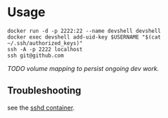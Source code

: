 # Usage

    docker run -d -p 2222:22 --name devshell devshell
    docker exec devshell add-uid-key $USERNAME "$(cat ~/.ssh/authorized_keys)"
    ssh -A -p 2222 localhost
    ssh git@github.com

_TODO volume mapping to persist ongoing dev work._

## Troubleshooting

see the [sshd container](../sssh/).
